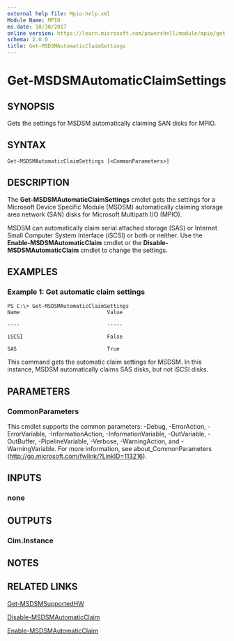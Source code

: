 ```yaml
---
external help file: Mpio-help.xml
Module Name: MPIO
ms.date: 10/30/2017
online version: https://learn.microsoft.com/powershell/module/mpio/get-msdsmautomaticclaimsettings?view=windowsserver2012r2-ps&wt.mc_id=ps-gethelp
schema: 2.0.0
title: Get-MSDSMAutomaticClaimSettings
---
```


# Get-MSDSMAutomaticClaimSettings

## SYNOPSIS
Gets the settings for MSDSM automatically claiming SAN disks for MPIO.

## SYNTAX

```
Get-MSDSMAutomaticClaimSettings [<CommonParameters>]
```

## DESCRIPTION
The **Get-MSDSMAutomaticClaimSettings** cmdlet gets the settings for a Microsoft Device Specific Module (MSDSM) automatically claiming storage area network (SAN) disks for Microsoft Multipath I/O (MPIO).

MSDSM can automatically claim serial attached storage (SAS) or Internet Small Computer System Interface (iSCSI) or both or neither.
Use the **Enable-MSDSMAutomaticClaim** cmdlet or the **Disable-MSDSMAutomaticClaim** cmdlet to change the settings.

## EXAMPLES

### Example 1: Get automatic claim settings
```
PS C:\> Get-MSDSMAutomaticClaimSettings 
Name                            Value

----                            -----

iSCSI                           False

SAS                             True
```

This command gets the automatic claim settings for MSDSM.
In this instance, MSDSM automatically claims SAS disks, but not iSCSI disks.

## PARAMETERS

### CommonParameters
This cmdlet supports the common parameters: -Debug, -ErrorAction, -ErrorVariable, -InformationAction, -InformationVariable, -OutVariable, -OutBuffer, -PipelineVariable, -Verbose, -WarningAction, and -WarningVariable. For more information, see about_CommonParameters (http://go.microsoft.com/fwlink/?LinkID=113216).

## INPUTS

### none

## OUTPUTS

### Cim.Instance

## NOTES

## RELATED LINKS

[Get-MSDSMSupportedHW](./Get-MSDSMSupportedHW.md)

[Disable-MSDSMAutomaticClaim](./Disable-MSDSMAutomaticClaim.md)

[Enable-MSDSMAutomaticClaim](./Enable-MSDSMAutomaticClaim.md)

